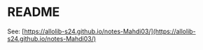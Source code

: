 # README
See: [https://allolib-s24.github.io/notes-Mahdi03/](https://allolib-s24.github.io/notes-Mahdi03/)
